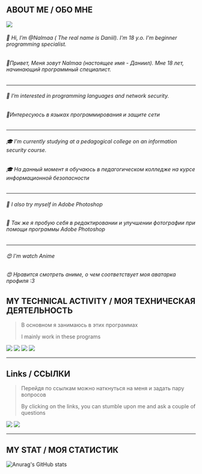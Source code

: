 ## ABOUT ME / ОБО МНЕ 
![](https://komarev.com/ghpvc/?username=nalmaa&color=blue&style=flat-square)
    
###### 👋 Hi, I’m @Nalmaa ( The real name is Daniil). I'm 18 y.o. I'm beginner programming specialist.
###### 👋Привет, Меня зовут Nalmaa (настоящее имя - Даниил). Мне 18 лет, начинающий программный специалист.
---
###### 👀 I’m interested in programming languages and network security.
###### 👀Интересуюсь в языках программирования и защите сети
---
###### 🎓 I’m currently studying at a pedagogical college on an information security course.
###### 🎓 На данный момент я обучаюсь в педагогическом колледже на курсе информационной безопасности
---
###### 🌱 I also try myself in Adobe Photoshop
###### 🌱 Так же я пробую себя в редактировании и улучшении фотографии при помощи программы Adobe Photoshop 
---
###### 😍 I'm watch Anime
###### 😍 Нравится смотреть аниме, о чем соответствует моя аватарка профиля   :3
>
>
>   
>
>
>
>
##  MY TECHNICAL ACTIVITY / МОЯ ТЕХНИЧЕСКАЯ ДЕЯТЕЛЬНОСТЬ 
>В основном я занимаюсь в этих программах
>
>I mainly work in these programs
<p align='left'>
<img src="https://img.shields.io/badge/-InfoWatch-32CD32?style=for-the-badge&logo=infowatch"/>
<img src="https://img.shields.io/badge/C%23-239120?style=for-the-badge&logo=c-sharp&logoColor=white"/>
<img src="https://img.shields.io/badge/MySQL-005C84?style=for-the-badge&logo=mysql&logoColor=white"/>
<img src="https://img.shields.io/badge/Adobe-Photoshop-31A8FF?style=for-the-badge&logo=Adobe-Photoshop&labelColor=0a446b&logoWidth=15"/>

---    
    
    
## Links / ССЫЛКИ
 >Перейдя по ссылкам можно наткнуться на меня и задать пару вопросов
 >
 >By clicking on the links, you can stumble upon me and ask a couple of questions   
<p align='left'>
   <a href="https://vk.com/tay0ta/">
       <img src="https://img.shields.io/badge/вконтакте-%232E87FB.svg?&style=for-the-badge&logo=vk&logoColor=white"/></a>     
 <a href="https://instagram.com/video.narkotiki/">
       <img src="https://img.shields.io/badge/Instagram-E4405F?style=for-the-badge&logo=instagram&logoColor=white"/></a>


     
---    
     
     
## MY STAT / МОЯ СТАТИСТИК
 
![Anurag's GitHub stats](https://github-readme-stats.vercel.app/api?username=nalmaa&show_icons=true&theme=default)
  

   
    
    








